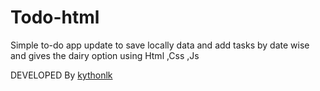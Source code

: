 # Todo-html
Simple to-do app update to save locally data and add tasks by date wise and gives the dairy option using Html ,Css ,Js


DEVELOPED By [kythonlk](https://kythonlk.com)
